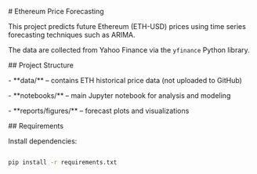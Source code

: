 \# Ethereum Price Forecasting



This project predicts future Ethereum (ETH-USD) prices using time series forecasting techniques such as ARIMA.  

The data are collected from Yahoo Finance via the `yfinance` Python library.



\## Project Structure

\- \*\*data/\*\* – contains ETH historical price data (not uploaded to GitHub)

\- \*\*notebooks/\*\* – main Jupyter notebook for analysis and modeling

\- \*\*reports/figures/\*\* – forecast plots and visualizations



\## Requirements

Install dependencies:

```bash

pip install -r requirements.txt

